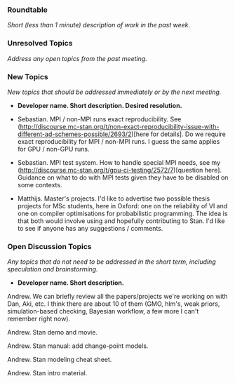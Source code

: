 ### Roundtable
_Short (less than 1 minute) description of work in the past week._


### Unresolved Topics
_Address any open topics from the past meeting._

### New Topics
_New topics that should be addressed immediately or by the next
meeting._

* __Developer name.  Short description.  Desired resolution.__
 
* Sebastian. MPI / non-MPI runs exact reproducibility. See (http://discourse.mc-stan.org/t/non-exact-reproducibility-issue-with-different-ad-schemes-possible/2693/2)[here for details]. Do we require exact reproducibility for MPI / non-MPI runs. I guess the same applies for GPU / non-GPU runs.

* Sebastian. MPI test system. How to handle special MPI needs, see my (http://discourse.mc-stan.org/t/gpu-ci-testing/2572/7)[question here]. Guidance on what to do with MPI tests given they have to be disabled on some contexts.

* Matthijs. Master's projects. I'd like to advertise two possible thesis projects for MSc students, here in Oxford: one on the reliability of VI and one on compiler optimisations for probabilistic programming. The idea is that both would involve using and hopefully contributing to Stan. I'd like to see if anyone has any suggestions / comments.

### Open Discussion Topics
_Any topics that do not need to be addressed in the short term,
including speculation and brainstorming._

* __Developer name.  Short description.__


Andrew.  We can briefly review all the papers/projects we're working on with Dan, Aki, etc.  I think there are about 10 of them (GMO, hlm's, weak priors, simulation-based checking, Bayesian workflow, a few more I can't remember right now).

Andrew.  Stan demo and movie.

Andrew.  Stan manual:  add change-point models.

Andrew.  Stan modeling cheat sheet.

Andrew.  Stan intro material.